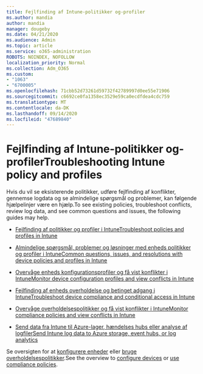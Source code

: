 ```yaml
---
title: Fejlfinding af Intune-politikker og-profiler
ms.author: mandia
author: mandia
manager: dougeby
ms.date: 04/21/2020
ms.audience: Admin
ms.topic: article
ms.service: o365-administration
ROBOTS: NOINDEX, NOFOLLOW
localization_priority: Normal
ms.collection: Adm_O365
ms.custom:
- "1063"
- "6700005"
ms.openlocfilehash: 71cbb52d73261d59732f42789997d0ee55e71906
ms.sourcegitcommit: c6692ce0fa1358ec3529e59ca0ecdfdea4cdc759
ms.translationtype: MT
ms.contentlocale: da-DK
ms.lasthandoff: 09/14/2020
ms.locfileid: "47689840"
---
```

# <a name="troubleshooting-intune-policy-and-profiles"></a><span data-ttu-id="53d55-102">Fejlfinding af Intune-politikker og-profiler</span><span class="sxs-lookup"><span data-stu-id="53d55-102">Troubleshooting Intune policy and profiles</span></span>

<span data-ttu-id="53d55-103">Hvis du vil se eksisterende politikker, udføre fejlfinding af konflikter, gennemse logdata og se almindelige spørgsmål og problemer, kan følgende hjælpelinjer være en hjælp.</span><span class="sxs-lookup"><span data-stu-id="53d55-103">To see existing policies, troubleshoot conflicts, review log data, and see common questions and issues, the following guides may help.</span></span>

- [<span data-ttu-id="53d55-104">Fejlfinding af politikker og profiler i Intune</span><span class="sxs-lookup"><span data-stu-id="53d55-104">Troubleshoot policies and profiles in Intune</span></span>](https://docs.microsoft.com/mem/intune/configuration/troubleshoot-policies-in-microsoft-intune)

- [<span data-ttu-id="53d55-105">Almindelige spørgsmål, problemer og løsninger med enheds politikker og profiler i Intune</span><span class="sxs-lookup"><span data-stu-id="53d55-105">Common questions, issues, and resolutions with device policies and profiles in Intune</span></span>](https://docs.microsoft.com/intune/device-profile-troubleshoot)

- [<span data-ttu-id="53d55-106">Overvåge enheds konfigurationsprofiler og få vist konflikter i Intune</span><span class="sxs-lookup"><span data-stu-id="53d55-106">Monitor device configuration profiles and view conflicts in Intune</span></span>](https://docs.microsoft.com/intune/device-profile-monitor)

- [<span data-ttu-id="53d55-107">Fejlfinding af enheds overholdelse og betinget adgang i Intune</span><span class="sxs-lookup"><span data-stu-id="53d55-107">Troubleshoot device compliance and conditional access in Intune</span></span>](https://docs.microsoft.com/intune/troubleshoot-conditional-access)

- [<span data-ttu-id="53d55-108">Overvåge overholdelsespolitikker og få vist konflikter i Intune</span><span class="sxs-lookup"><span data-stu-id="53d55-108">Monitor compliance policies and view conflicts in Intune</span></span>](https://docs.microsoft.com/intune/compliance-policy-monitor)

- [<span data-ttu-id="53d55-109">Send data fra Intune til Azure-lager, hændelses hubs eller analyse af logfiler</span><span class="sxs-lookup"><span data-stu-id="53d55-109">Send Intune log data to Azure storage, event hubs, or log analytics</span></span>](https://docs.microsoft.com/intune/review-logs-using-azure-monitor)

<span data-ttu-id="53d55-110">Se oversigten for at [konfigurere enheder](https://docs.microsoft.com/intune/device-profiles) eller [bruge overholdelsespolitikker](https://docs.microsoft.com/intune/device-compliance-get-started).</span><span class="sxs-lookup"><span data-stu-id="53d55-110">See the overview to [configure devices](https://docs.microsoft.com/intune/device-profiles) or [use compliance policies](https://docs.microsoft.com/intune/device-compliance-get-started).</span></span>